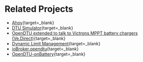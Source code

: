# Related Projects

* [Ahoy](https://github.com/grindylow/ahoy){target=_blank}
* [DTU Simulator](https://github.com/Ziyatoe/DTUsimMI1x00-Hoymiles){target=_blank}
* [OpenDTU extended to talk to Victrons MPPT battery chargers (Ve.Direct)](https://github.com/helgeerbe/OpenDTU_VeDirect){target=_blank}
* [Dynamic Limit Management](https://github.com/gf78/dynamic-limit-managment-opendtu-shelly/){target=_blank}
* [ioBroker.opendtu](https://github.com/o0shojo0o/ioBroker.opendtu){target=_blank}
* [OpenDTU-onBattery](https://github.com/helgeerbe/OpenDTU-OnBattery){target=_blank}
